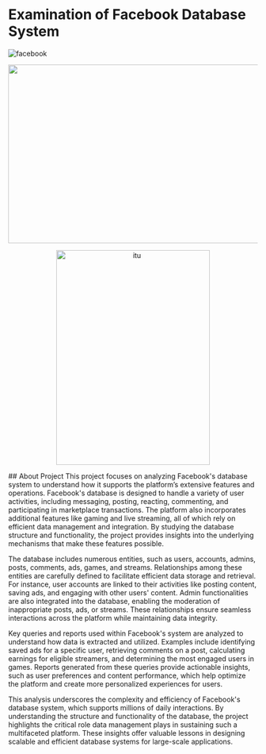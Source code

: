 # Examination of Facebook Database System
![facebook](https://github.com/user-attachments/assets/1299c4d9-1f80-4632-87d2-e3ed4ebbc4bb)
<p align="center">
  <img width="1090" height="360" src="https://github.com/user-attachments/assets/7f5255ba-875b-45a3-ac8e-e4335f1d8cb5" alt="facebook">
</p>
<p align="center">
  <img width="309.75" height="433.5" src="https://github.com/user-attachments/assets/bffe9c66-77b9-456f-a807-3c3a2700eeea" alt="itu">
</p>
## About Project
This project focuses on analyzing Facebook's database system to understand how it supports the platform’s extensive features and operations. Facebook's database is designed to handle a variety of user activities, including messaging, posting, reacting, commenting, and participating in marketplace transactions. The platform also incorporates additional features like gaming and live streaming, all of which rely on efficient data management and integration. By studying the database structure and functionality, the project provides insights into the underlying mechanisms that make these features possible.

The database includes numerous entities, such as users, accounts, admins, posts, comments, ads, games, and streams. Relationships among these entities are carefully defined to facilitate efficient data storage and retrieval. For instance, user accounts are linked to their activities like posting content, saving ads, and engaging with other users' content. Admin functionalities are also integrated into the database, enabling the moderation of inappropriate posts, ads, or streams. These relationships ensure seamless interactions across the platform while maintaining data integrity.

Key queries and reports used within Facebook's system are analyzed to understand how data is extracted and utilized. Examples include identifying saved ads for a specific user, retrieving comments on a post, calculating earnings for eligible streamers, and determining the most engaged users in games. Reports generated from these queries provide actionable insights, such as user preferences and content performance, which help optimize the platform and create more personalized experiences for users.

This analysis underscores the complexity and efficiency of Facebook's database system, which supports millions of daily interactions. By understanding the structure and functionality of the database, the project highlights the critical role data management plays in sustaining such a multifaceted platform. These insights offer valuable lessons in designing scalable and efficient database systems for large-scale applications.
